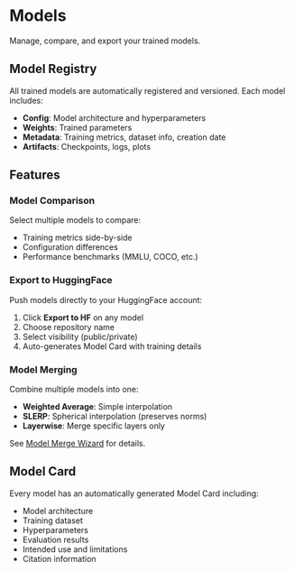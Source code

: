 # Models

Manage, compare, and export your trained models.

## Model Registry

All trained models are automatically registered and versioned. Each model includes:

- **Config**: Model architecture and hyperparameters
- **Weights**: Trained parameters
- **Metadata**: Training metrics, dataset info, creation date
- **Artifacts**: Checkpoints, logs, plots

## Features

### Model Comparison

Select multiple models to compare:
- Training metrics side-by-side
- Configuration differences
- Performance benchmarks (MMLU, COCO, etc.)

### Export to HuggingFace

Push models directly to your HuggingFace account:
1. Click **Export to HF** on any model
2. Choose repository name
3. Select visibility (public/private)
4. Auto-generates Model Card with training details

### Model Merging

Combine multiple models into one:
- **Weighted Average**: Simple interpolation
- **SLERP**: Spherical interpolation (preserves norms)
- **Layerwise**: Merge specific layers only

See [Model Merge Wizard](#) for details.

## Model Card

Every model has an automatically generated Model Card including:
- Model architecture
- Training dataset
- Hyperparameters
- Evaluation results
- Intended use and limitations
- Citation information
